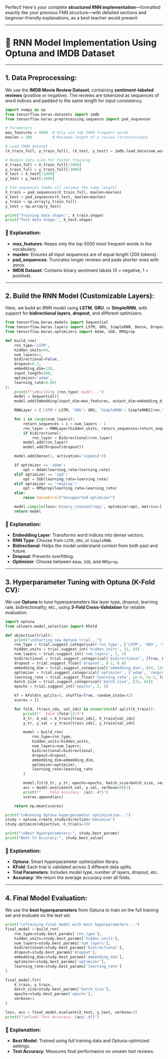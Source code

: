 Perfect! Here's your complete **structured RNN implementation**—formatted exactly like your previous FNN structure—with detailed sections and beginner-friendly explanations, as a best teacher would present:

---

# 🧠 **RNN Model Implementation Using Optuna and IMDB Dataset**

---

## **1. Data Preprocessing:**

We use the **IMDB Movie Review Dataset**, containing **sentiment-labeled reviews** (positive or negative). The reviews are tokenized as sequences of word indices and padded to the same length for input consistency.

```python
import numpy as np
from tensorflow.keras.datasets import imdb
from tensorflow.keras.preprocessing.sequence import pad_sequences

# Parameters
max_features = 5000  # Only use top 5000 frequent words
maxlen = 200         # Maximum length of a review (truncate/pad)

# Load IMDB dataset
(X_train_full, y_train_full), (X_test, y_test) = imdb.load_data(num_words=max_features)

# Reduce data size for faster training
X_train_full = X_train_full[:3000]
y_train_full = y_train_full[:3000]
X_test = X_test[:1000]
y_test = y_test[:1000]

# Pad sequences (make all reviews the same length)
X_train = pad_sequences(X_train_full, maxlen=maxlen)
X_test = pad_sequences(X_test, maxlen=maxlen)
y_train = np.array(y_train_full)
y_test = np.array(y_test)

print("Training data shape:", X_train.shape)
print("Test data shape:", X_test.shape)
```

### 🧾 Explanation:

* **max\_features**: Keeps only the top 5000 most frequent words in the vocabulary.
* **maxlen**: Ensures all input sequences are of equal length (200 tokens).
* **pad\_sequences**: Truncates longer reviews and pads shorter ones with zeros.
* **IMDB Dataset**: Contains binary sentiment labels (0 = negative, 1 = positive).

---

## **2. Build the RNN Model (Customizable Layers):**

Here, we build an RNN model using **LSTM**, **GRU**, or **SimpleRNN**, with support for **bidirectional layers**, **dropout**, and different optimizers.

```python
from tensorflow.keras.models import Sequential
from tensorflow.keras.layers import LSTM, GRU, SimpleRNN, Dense, Dropout, Embedding, Bidirectional
from tensorflow.keras.optimizers import Adam, SGD, RMSprop

def build_rnn(
    rnn_type='LSTM',
    hidden_units=64,
    num_layers=1,
    bidirectional=False,
    dropout=0.3,
    embedding_dim=128,
    input_length=200,
    optimizer='adam',
    learning_rate=0.001
):
    print(f"\nBuilding {rnn_type} model...")
    model = Sequential()
    model.add(Embedding(input_dim=max_features, output_dim=embedding_dim, input_length=input_length))

    RNNLayer = {'LSTM': LSTM, 'GRU': GRU, 'SimpleRNN': SimpleRNN}[rnn_type]

    for i in range(num_layers):
        return_sequences = i < num_layers - 1
        rnn_layer = RNNLayer(hidden_units, return_sequences=return_sequences)
        if bidirectional:
            rnn_layer = Bidirectional(rnn_layer)
        model.add(rnn_layer)
        model.add(Dropout(dropout))

    model.add(Dense(1, activation='sigmoid'))

    if optimizer == 'adam':
        opt = Adam(learning_rate=learning_rate)
    elif optimizer == 'sgd':
        opt = SGD(learning_rate=learning_rate)
    elif optimizer == 'rmsprop':
        opt = RMSprop(learning_rate=learning_rate)
    else:
        raise ValueError("Unsupported optimizer")

    model.compile(loss='binary_crossentropy', optimizer=opt, metrics=['accuracy'])
    return model
```

### 🧾 Explanation:

* **Embedding Layer**: Transforms word indices into dense vectors.
* **RNN Type**: Choose from `LSTM`, `GRU`, or `SimpleRNN`.
* **Bidirectional**: Helps the model understand context from both past and future.
* **Dropout**: Prevents overfitting.
* **Optimizer**: Choose between `Adam`, `SGD`, and `RMSprop`.

---

## **3. Hyperparameter Tuning with Optuna (K-Fold CV):**

We use **Optuna** to tune hyperparameters like layer type, dropout, learning rate, bidirectionality, etc., using **3-Fold Cross-Validation** for reliable evaluation.

```python
import optuna
from sklearn.model_selection import KFold

def objective(trial):
    print("\nStarting new Optuna trial...")
    rnn_type = trial.suggest_categorical('rnn_type', ['LSTM', 'GRU', 'SimpleRNN'])
    hidden_units = trial.suggest_int('hidden_units', 32, 64)
    num_layers = trial.suggest_int('num_layers', 1, 2)
    bidirectional = trial.suggest_categorical('bidirectional', [True, False])
    dropout = trial.suggest_float('dropout', 0.1, 0.4)
    embedding_dim = trial.suggest_categorical('embedding_dim', [64, 128])
    optimizer = trial.suggest_categorical('optimizer', ['adam', 'rmsprop'])
    learning_rate = trial.suggest_float('learning_rate', 1e-4, 5e-3, log=True)
    batch_size = trial.suggest_categorical('batch_size', [32, 64])
    epochs = trial.suggest_int('epochs', 2, 5)

    kf = KFold(n_splits=3, shuffle=True, random_state=42)
    scores = []

    for fold, (train_idx, val_idx) in enumerate(kf.split(X_train)):
        print(f"  Fold {fold+1}/3")
        X_tr, X_val = X_train[train_idx], X_train[val_idx]
        y_tr, y_val = y_train[train_idx], y_train[val_idx]

        model = build_rnn(
            rnn_type=rnn_type,
            hidden_units=hidden_units,
            num_layers=num_layers,
            bidirectional=bidirectional,
            dropout=dropout,
            embedding_dim=embedding_dim,
            optimizer=optimizer,
            learning_rate=learning_rate
        )

        model.fit(X_tr, y_tr, epochs=epochs, batch_size=batch_size, verbose=0)
        acc = model.evaluate(X_val, y_val, verbose=0)[1]
        print(f"    Fold Accuracy: {acc:.4f}")
        scores.append(acc)

    return np.mean(scores)
```

```python
print("\nRunning Optuna hyperparameter optimization...")
study = optuna.create_study(direction='maximize')
study.optimize(objective, n_trials=10)

print("\nBest Hyperparameters:", study.best_params)
print("Best CV Accuracy:", study.best_value)
```

### 🧾 Explanation:

* **Optuna**: Smart hyperparameter optimization library.
* **KFold**: Each trial is validated across 3 different data splits.
* **Trial Parameters**: Includes model type, number of layers, dropout, etc.
* **Accuracy**: We return the average accuracy over all folds.

---

## **4. Final Model Evaluation:**

We use the **best hyperparameters** from Optuna to train on the full training set and evaluate on the test set.

```python
print("\nTraining final model with best hyperparameters...")
final_model = build_rnn(
    rnn_type=study.best_params['rnn_type'],
    hidden_units=study.best_params['hidden_units'],
    num_layers=study.best_params['num_layers'],
    bidirectional=study.best_params['bidirectional'],
    dropout=study.best_params['dropout'],
    embedding_dim=study.best_params['embedding_dim'],
    optimizer=study.best_params['optimizer'],
    learning_rate=study.best_params['learning_rate']
)

final_model.fit(
    X_train, y_train,
    batch_size=study.best_params['batch_size'],
    epochs=study.best_params['epochs'],
    verbose=1
)

loss, acc = final_model.evaluate(X_test, y_test, verbose=2)
print(f"\nFinal Test Accuracy: {acc:.4f}")
```

### 🧾 Explanation:

* **Best Model**: Trained using full training data and Optuna-optimized settings.
* **Test Accuracy**: Measures final performance on unseen test reviews.

